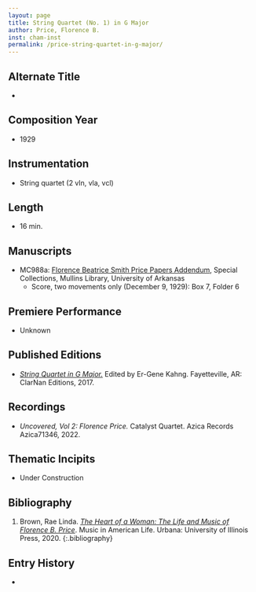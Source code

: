 ```yaml
---
layout: page
title: String Quartet (No. 1) in G Major
author: Price, Florence B.
inst: cham-inst
permalink: /price-string-quartet-in-g-major/
---
```


## Alternate Title
- 

## Composition Year
- 1929

## Instrumentation
- String quartet (2 vln, vla, vcl)

## Length
- 16 min.

## Manuscripts
- MC988a: <a href="https://uark.as.atlas-sys.com/repositories/2/resources/1522" target="_blank">Florence Beatrice Smith Price Papers Addendum</a>, Special Collections, Mullins Library, University of Arkansas
    * Score, two movements only (December 9, 1929): Box 7, Folder 6

## Premiere Performance
- Unknown

## Published Editions
- <a href="https://www.classicalvocalrep.com/products/String-Quartet-in-G-Major-1929-SCORE-AND-PARTS-384537.html" target="_blank">*String Quartet in G Major.*</a> Edited by Er-Gene Kahng. Fayetteville, AR: ClarNan Editions, 2017.

## Recordings
- *Uncovered, Vol 2: Florence Price.* Catalyst Quartet. Azica Records Azica71346, 2022.

## Thematic Incipits
- Under Construction

## Bibliography
1. Brown, Rae Linda. <a href="https://www.worldcat.org/title/1122800180" target="_blank">*The Heart of a Woman: The Life and Music of Florence B. Price*</a>. Music in American Life. Urbana: University of Illinois Press, 2020.
{:.bibliography}

## Entry History
- 
